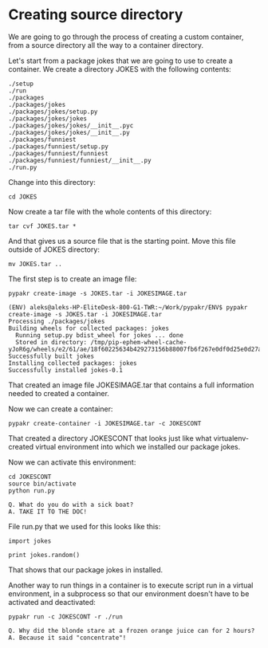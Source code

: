# Creating source directory

We are going to go through the process of creating a custom container, from
a source directory all the way to a container directory.

Let's start from a package jokes that we are going to use to create a
container. We create a directory JOKES with the following contents:

```
./setup
./run
./packages
./packages/jokes
./packages/jokes/setup.py
./packages/jokes/jokes
./packages/jokes/jokes/__init__.pyc
./packages/jokes/jokes/__init__.py
./packages/funniest
./packages/funniest/setup.py
./packages/funniest/funniest
./packages/funniest/funniest/__init__.py
./run.py
```

Change into this directory:

    cd JOKES

Now create a tar file with the whole contents of this directory:

    tar cvf JOKES.tar *

And that gives us a source file that is the starting point. Move this
file outside of JOKES directory:

    mv JOKES.tar ..

The first step is to create an image file:

    pypakr create-image -s JOKES.tar -i JOKESIMAGE.tar

```
(ENV) aleks@aleks-HP-EliteDesk-800-G1-TWR:~/Work/pypakr/ENV$ pypakr create-image -s JOKES.tar -i JOKESIMAGE.tar
Processing ./packages/jokes
Building wheels for collected packages: jokes
  Running setup.py bdist_wheel for jokes ... done
  Stored in directory: /tmp/pip-ephem-wheel-cache-yJoR6g/wheels/e2/61/ae/18f60225634b429273156b88007fb6f267e0df0d25e0d27a61
Successfully built jokes
Installing collected packages: jokes
Successfully installed jokes-0.1
```

That created an image file JOKESIMAGE.tar that contains a full information
needed to created a container.

Now we can create a container:

    pypakr create-container -i JOKESIMAGE.tar -c JOKESCONT

That created a directory JOKESCONT that looks just like what
virtualenv-created virtual environment into which we installed our package
jokes.

Now we can activate this environment:

```
cd JOKESCONT
source bin/activate
python run.py

Q. What do you do with a sick boat?
A. TAKE IT TO THE DOC!

```

File run.py that we used for this looks like this:

```
import jokes

print jokes.random()
```

That shows that our package jokes in installed.

Another way to run things in a container is to execute script run in a
virtual environment, in a subprocess so that our environment doesn't
have to be activated and deactivated:

```
pypakr run -c JOKESCONT -r ./run

Q. Why did the blonde stare at a frozen orange juice can for 2 hours?
A. Because it said "concentrate"!
```
